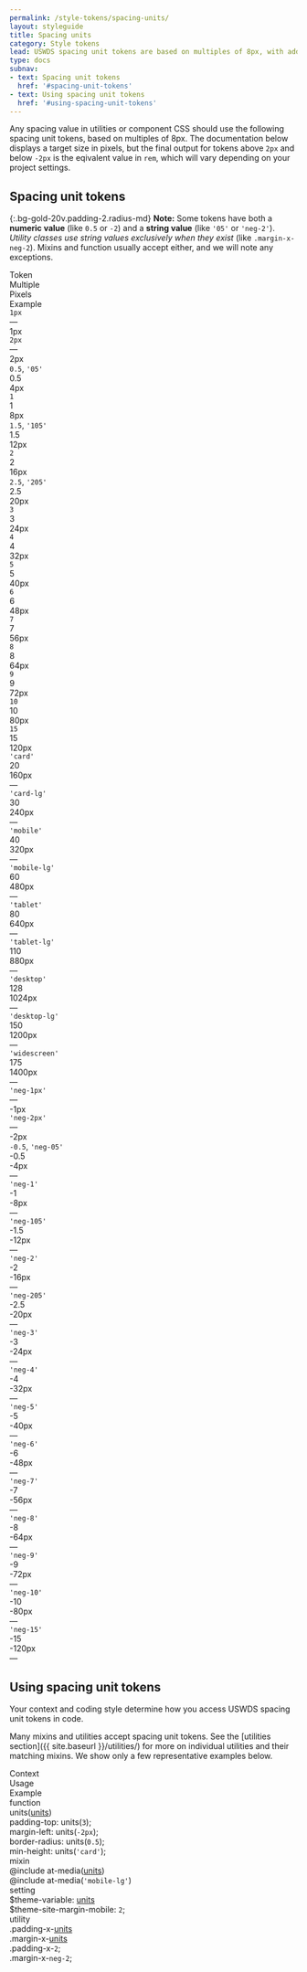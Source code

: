 ```yaml
---
permalink: /style-tokens/spacing-units/
layout: styleguide
title: Spacing units
category: Style tokens
lead: USWDS spacing unit tokens are based on multiples of 8px, with additional tokens for small sizes, named tokens for large sizes, and a more limited selection of negative tokens.
type: docs
subnav:
- text: Spacing unit tokens
  href: '#spacing-unit-tokens'
- text: Using spacing unit tokens
  href: '#using-spacing-unit-tokens'
---
```


Any spacing value in utilities or component CSS should use the following spacing unit tokens, based on multiples of 8px. The documentation below displays a target size in pixels, but the final output for tokens above `2px` and below `-2px` is the eqivalent value in `rem`, which will vary depending on your project settings.

## Spacing unit tokens

{:.bg-gold-20v.padding-2.radius-md}
**Note:** Some tokens have both a **numeric value** (like `0.5` or `-2`) and a **string value** (like `'05'` or `'neg-2'`). _Utility classes use string values exclusively when they exist_ (like `.margin-x-neg-2`). Mixins and function usually accept either, and we will note any exceptions.

<div class="bg-white radius-md border padding-x-2 padding-top-1 padding-bottom-2px font-mono-3 margin-top-4">
  <div class="grid-row grid-gap flex-align-center margin-bottom-2 padding-bottom-1 border-bottom-2px text-bold">
    <div class="grid-col-3 text-700 font-sans-1">Token</div>
    <div class="grid-col-1 text-700 font-sans-1">Multiple</div>
    <div class="grid-col-1 text-700 font-sans-1">Pixels</div>
    <div class="grid-col-fill text-700 font-sans-1">Example</div>
  </div>

  <div class="grid-row grid-gap flex-align-center padding-bottom-2 margin-bottom-2 border-bottom border-gray-10 font-mono-3">
    <div class="grid-col-3"><code>1px</code></div>
    <div class="grid-col-1">—</div>
    <div class="grid-col-1">1px</div>
    <div class="grid-col-fill">
      <span class="display-block width-full height-1px bg-blue-60v"></span>
    </div>
  </div>
  <div class="grid-row grid-gap flex-align-center padding-bottom-2 margin-bottom-2 border-bottom border-gray-10">
    <div class="grid-col-3"><code>2px</code></div>
    <div class="grid-col-1">—</div>
    <div class="grid-col-1">2px</div>
    <div class="grid-col-fill">
      <span class="display-block width-full height-2px bg-blue-60v"></span>
    </div>
  </div>
  <div class="grid-row grid-gap flex-align-center padding-bottom-2 margin-bottom-2 border-bottom border-gray-10">
    <div class="grid-col-3"><code>0.5</code>, <code>'05'</code></div>
    <div class="grid-col-1">0.5</div>
    <div class="grid-col-1">4px</div>
    <div class="grid-col-fill">
      <span class="display-block width-full height-05 bg-blue-60v"></span>
    </div>
  </div>
  <div class="grid-row grid-gap flex-align-center padding-bottom-2 margin-bottom-2 border-bottom border-gray-10">
    <div class="grid-col-3"><code>1</code></div>
    <div class="grid-col-1">1</div>
    <div class="grid-col-1">8px</div>
    <div class="grid-col-fill">
      <span class="display-block width-full height-1 bg-blue-60v"></span>
    </div>
  </div>
  <div class="grid-row grid-gap flex-align-center padding-bottom-2 margin-bottom-2 border-bottom border-gray-10">
    <div class="grid-col-3"><code>1.5</code>, <code>'105'</code></div>
    <div class="grid-col-1">1.5</div>
    <div class="grid-col-1">12px</div>
    <div class="grid-col-fill">
      <span class="display-block width-full height-105 bg-blue-60v"></span>
    </div>
  </div>
  <div class="grid-row grid-gap flex-align-center padding-bottom-2 margin-bottom-2 border-bottom border-gray-10">
    <div class="grid-col-3"><code>2</code></div>
    <div class="grid-col-1">2</div>
    <div class="grid-col-1">16px</div>
    <div class="grid-col-fill">
      <span class="display-block width-full height-2 bg-blue-60v"></span>
    </div>
  </div>
  <div class="grid-row grid-gap flex-align-center padding-bottom-2 margin-bottom-2 border-bottom border-gray-10">
    <div class="grid-col-3"><code>2.5</code>, <code>'205'</code></div>
    <div class="grid-col-1">2.5</div>
    <div class="grid-col-1">20px</div>
    <div class="grid-col-fill">
      <span class="display-block width-full height-205 bg-blue-60v"></span>
    </div>
  </div>
  <div class="grid-row grid-gap flex-align-center padding-bottom-2 margin-bottom-2 border-bottom border-gray-10">
    <div class="grid-col-3"><code>3</code></div>
    <div class="grid-col-1">3</div>
    <div class="grid-col-1">24px</div>
    <div class="grid-col-fill">
      <span class="display-block width-full height-3 bg-blue-60v"></span>
    </div>
  </div>
  <div class="grid-row grid-gap flex-align-center padding-bottom-2 margin-bottom-2 border-bottom border-gray-10">
    <div class="grid-col-3"><code>4</code></div>
    <div class="grid-col-1">4</div>
    <div class="grid-col-1">32px</div>
    <div class="grid-col-fill">
      <span class="display-block width-full height-4 bg-blue-60v"></span>
    </div>
  </div>
  <div class="grid-row grid-gap flex-align-center padding-bottom-2 margin-bottom-2 border-bottom border-gray-10">
    <div class="grid-col-3"><code>5</code></div>
    <div class="grid-col-1">5</div>
    <div class="grid-col-1">40px</div>
    <div class="grid-col-fill">
      <span class="display-block width-full height-5 bg-blue-60v"></span>
    </div>
  </div>
  <div class="grid-row grid-gap flex-align-center padding-bottom-2 margin-bottom-2 border-bottom border-gray-10">
    <div class="grid-col-3"><code>6</code></div>
    <div class="grid-col-1">6</div>
    <div class="grid-col-1">48px</div>
    <div class="grid-col-fill">
      <span class="display-block width-full height-6 bg-blue-60v"></span>
    </div>
  </div>
  <div class="grid-row grid-gap flex-align-center padding-bottom-2 margin-bottom-2 border-bottom border-gray-10">
    <div class="grid-col-3"><code>7</code></div>
    <div class="grid-col-1">7</div>
    <div class="grid-col-1">56px</div>
    <div class="grid-col-fill">
      <span class="display-block width-full height-7 bg-blue-60v"></span>
    </div>
  </div>
  <div class="grid-row grid-gap flex-align-center padding-bottom-2 margin-bottom-2 border-bottom border-gray-10">
    <div class="grid-col-3"><code>8</code></div>
    <div class="grid-col-1">8</div>
    <div class="grid-col-1">64px</div>
    <div class="grid-col-fill">
      <span class="display-block width-full height-8 bg-blue-60v"></span>
    </div>
  </div>
  <div class="grid-row grid-gap flex-align-center padding-bottom-2 margin-bottom-2 border-bottom border-gray-10">
    <div class="grid-col-3"><code>9</code></div>
    <div class="grid-col-1">9</div>
    <div class="grid-col-1">72px</div>
    <div class="grid-col-fill">
      <span class="display-block width-full height-9 bg-blue-60v"></span>
    </div>
  </div>
  <div class="grid-row grid-gap flex-align-center padding-bottom-2 margin-bottom-2 border-bottom border-gray-10">
    <div class="grid-col-3"><code>10</code></div>
    <div class="grid-col-1">10</div>
    <div class="grid-col-1">80px</div>
    <div class="grid-col-fill">
      <span class="display-block width-full height-10 bg-blue-60v"></span>
    </div>
  </div>
  <div class="grid-row grid-gap flex-align-center padding-bottom-2 margin-bottom-2 border-bottom border-gray-10">
    <div class="grid-col-3"><code>15</code></div>
    <div class="grid-col-1">15</div>
    <div class="grid-col-1">120px</div>
    <div class="grid-col-fill">
      <span class="display-block width-full height-15 bg-blue-60v"></span>
    </div>
  </div>
  <div class="grid-row grid-gap flex-align-center padding-bottom-2 margin-bottom-2 border-bottom border-gray-10">
    <div class="grid-col-3"><code>'card'</code></div>
    <div class="grid-col-1">20</div>
    <div class="grid-col-1">160px</div>
    <div class="grid-col-fill">—</div>
  </div>
  <div class="grid-row grid-gap flex-align-center padding-bottom-2 margin-bottom-2 border-bottom border-gray-10">
    <div class="grid-col-3"><code>'card-lg'</code></div>
    <div class="grid-col-1">30</div>
    <div class="grid-col-1">240px</div>
    <div class="grid-col-fill">—</div>
  </div>
  <div class="grid-row grid-gap flex-align-center padding-bottom-2 margin-bottom-2 border-bottom border-gray-10">
    <div class="grid-col-3"><code>'mobile'</code></div>
    <div class="grid-col-1">40</div>
    <div class="grid-col-1">320px</div>
    <div class="grid-col-fill">—</div>
  </div>
  <div class="grid-row grid-gap flex-align-center padding-bottom-2 margin-bottom-2 border-bottom border-gray-10">
    <div class="grid-col-3"><code>'mobile-lg'</code></div>
    <div class="grid-col-1">60</div>
    <div class="grid-col-1">480px</div>
    <div class="grid-col-fill">—</div>
  </div>
  <div class="grid-row grid-gap flex-align-center padding-bottom-2 margin-bottom-2 border-bottom border-gray-10">
    <div class="grid-col-3"><code>'tablet'</code></div>
    <div class="grid-col-1">80</div>
    <div class="grid-col-1">640px</div>
    <div class="grid-col-fill">—</div>
  </div>
  <div class="grid-row grid-gap flex-align-center padding-bottom-2 margin-bottom-2 border-bottom border-gray-10">
    <div class="grid-col-3"><code>'tablet-lg'</code></div>
    <div class="grid-col-1">110</div>
    <div class="grid-col-1">880px</div>
    <div class="grid-col-fill">—</div>
  </div>
  <div class="grid-row grid-gap flex-align-center padding-bottom-2 margin-bottom-2 border-bottom border-gray-10">
    <div class="grid-col-3"><code>'desktop'</code></div>
    <div class="grid-col-1">128</div>
    <div class="grid-col-1">1024px</div>
    <div class="grid-col-fill">—</div>
  </div>
  <div class="grid-row grid-gap flex-align-center padding-bottom-2 margin-bottom-2 border-bottom border-gray-10">
    <div class="grid-col-3"><code>'desktop-lg'</code></div>
    <div class="grid-col-1">150</div>
    <div class="grid-col-1">1200px</div>
    <div class="grid-col-fill">—</div>
  </div>
  <div class="grid-row grid-gap flex-align-center padding-bottom-2 margin-bottom-2 border-bottom border-gray-10">
    <div class="grid-col-3"><code>'widescreen'</code></div>
    <div class="grid-col-1">175</div>
    <div class="grid-col-1">1400px</div>
    <div class="grid-col-fill">—</div>
  </div>
  <div class="grid-row grid-gap flex-align-center padding-bottom-2 margin-bottom-2 border-bottom border-gray-10">
    <div class="grid-col-3"><code>'neg-1px'</code></div>
    <div class="grid-col-1">—</div>
    <div class="grid-col-1">-1px</div>
  </div>
  <div class="grid-row grid-gap flex-align-center padding-bottom-2 margin-bottom-2 border-bottom border-gray-10">
    <div class="grid-col-3"><code>'neg-2px'</code></div>
    <div class="grid-col-1">—</div>
    <div class="grid-col-1">-2px</div>
  </div>
  <div class="grid-row grid-gap flex-align-center padding-bottom-2 margin-bottom-2 border-bottom border-gray-10">
    <div class="grid-col-3"><code>-0.5</code>, <code>'neg-05'</code></div>
    <div class="grid-col-1">-0.5</div>
    <div class="grid-col-1">-4px</div>
    <div class="grid-col-fill">—</div>
  </div>
  <div class="grid-row grid-gap flex-align-center padding-bottom-2 margin-bottom-2 border-bottom border-gray-10">
    <div class="grid-col-3"><code>'neg-1'</code></div>
    <div class="grid-col-1">-1</div>
    <div class="grid-col-1">-8px</div>
    <div class="grid-col-fill">—</div>
  </div>
  <div class="grid-row grid-gap flex-align-center padding-bottom-2 margin-bottom-2 border-bottom border-gray-10">
    <div class="grid-col-3"><code>'neg-105'</code></div>
    <div class="grid-col-1">-1.5</div>
    <div class="grid-col-1">-12px</div>
    <div class="grid-col-fill">—</div>
  </div>
  <div class="grid-row grid-gap flex-align-center padding-bottom-2 margin-bottom-2 border-bottom border-gray-10">
    <div class="grid-col-3"><code>'neg-2'</code></div>
    <div class="grid-col-1">-2</div>
    <div class="grid-col-1">-16px</div>
    <div class="grid-col-fill">—</div>
  </div>
  <div class="grid-row grid-gap flex-align-center padding-bottom-2 margin-bottom-2 border-bottom border-gray-10">
    <div class="grid-col-3"><code>'neg-205'</code></div>
    <div class="grid-col-1">-2.5</div>
    <div class="grid-col-1">-20px</div>
    <div class="grid-col-fill">—</div>
  </div>
  <div class="grid-row grid-gap flex-align-center padding-bottom-2 margin-bottom-2 border-bottom border-gray-10">
    <div class="grid-col-3"><code>'neg-3'</code></div>
    <div class="grid-col-1">-3</div>
    <div class="grid-col-1">-24px</div>
    <div class="grid-col-fill">—</div>
  </div>
  <div class="grid-row grid-gap flex-align-center padding-bottom-2 margin-bottom-2 border-bottom border-gray-10">
    <div class="grid-col-3"><code>'neg-4'</code></div>
    <div class="grid-col-1">-4</div>
    <div class="grid-col-1">-32px</div>
    <div class="grid-col-fill">—</div>
  </div>
  <div class="grid-row grid-gap flex-align-center padding-bottom-2 margin-bottom-2 border-bottom border-gray-10">
    <div class="grid-col-3"><code>'neg-5'</code></div>
    <div class="grid-col-1">-5</div>
    <div class="grid-col-1">-40px</div>
    <div class="grid-col-fill">—</div>
  </div>
  <div class="grid-row grid-gap flex-align-center padding-bottom-2 margin-bottom-2 border-bottom border-gray-10">
    <div class="grid-col-3"><code>'neg-6'</code></div>
    <div class="grid-col-1">-6</div>
    <div class="grid-col-1">-48px</div>
    <div class="grid-col-fill">—</div>
  </div>
  <div class="grid-row grid-gap flex-align-center padding-bottom-2 margin-bottom-2 border-bottom border-gray-10">
    <div class="grid-col-3"><code>'neg-7'</code></div>
    <div class="grid-col-1">-7</div>
    <div class="grid-col-1">-56px</div>
    <div class="grid-col-fill">—</div>
  </div>
  <div class="grid-row grid-gap flex-align-center padding-bottom-2 margin-bottom-2 border-bottom border-gray-10">
    <div class="grid-col-3"><code>'neg-8'</code></div>
    <div class="grid-col-1">-8</div>
    <div class="grid-col-1">-64px</div>
    <div class="grid-col-fill">—</div>
  </div>
  <div class="grid-row grid-gap flex-align-center padding-bottom-2 margin-bottom-2 border-bottom border-gray-10">
    <div class="grid-col-3"><code>'neg-9'</code></div>
    <div class="grid-col-1">-9</div>
    <div class="grid-col-1">-72px</div>
    <div class="grid-col-fill">—</div>
  </div>
  <div class="grid-row grid-gap flex-align-center padding-bottom-2 margin-bottom-2 border-bottom border-gray-10">
    <div class="grid-col-3"><code>'neg-10'</code></div>
    <div class="grid-col-1">-10</div>
    <div class="grid-col-1">-80px</div>
    <div class="grid-col-fill">—</div>
  </div>
  <div class="grid-row grid-gap flex-align-center padding-bottom-2">
    <div class="grid-col-3"><code>'neg-15'</code></div>
    <div class="grid-col-1">-15</div>
    <div class="grid-col-1">-120px</div>
    <div class="grid-col-fill">—</div>
  </div>
</div>

## Using spacing unit tokens
Your context and coding style determine how you access USWDS spacing unit tokens in code.

Many mixins and utilities accept spacing unit tokens. See the [utilities section]({{ site.baseurl }}/utilities/) for more on individual utilities and their matching mixins. We show only a few representative examples below.

<div class="bg-white radius-md border padding-x-2 padding-top-1 padding-bottom-2px">
  <div class="grid-row grid-gap flex-align-center margin-bottom-1 padding-bottom-1 border-bottom-2px text-bold">
    <div class="grid-col-2 text-700 font-sans-1">Context</div>
    <div class="grid-col-5 text-700 font-sans-1">Usage</div>
    <div class="grid-col-5 text-700 font-sans-1">Example</div>
  </div>
  <div class="grid-row grid-gap flex-align-center padding-bottom-1 margin-bottom-1 border-bottom border-gray-10 font-mono-3">
    <div class="grid-col-2 text-bold font-sans-3">function
    </div>
    <div class="grid-col-5">units(<a href="{{ site.baseurl }}/style-tokens/spacing-units/" class="token">units</a>)</div>
    <div class="grid-col-5">
      padding-top: units(<code>3</code>);<br/>
      margin-left: units(<code>-2px</code>);<br/>
      border-radius: units(<code>0.5</code>);<br/>
      min-height: units(<code>'card'</code>);<br/>
    </div>
  </div>
  <div class="grid-row grid-gap flex-align-center padding-bottom-1 margin-bottom-1 border-bottom border-gray-10 font-mono-3">
    <div class="grid-col-2 text-bold font-sans-3">
      mixin
    </div>
    <div class="grid-col-5">@include at-media(<a href="{{ site.baseurl }}/style-tokens/spacing-units/" class="token">units</a>)</div>
    <div class="grid-col-5">@include at-media(<code>'mobile-lg'</code>)</div>
  </div>
  <div class="grid-row grid-gap flex-align-center padding-bottom-1 margin-bottom-1 border-bottom border-gray-10 font-mono-3">
    <div class="grid-col-2 text-bold font-sans-3">setting</div>
    <div class="grid-col-5">$theme-variable: <a href="{{ site.baseurl }}/style-tokens/spacing-units/" class="token">units</a></div>
    <div class="grid-col-5">$theme-site-margin-mobile: <code>2</code>;</div>
  </div>
  <div class="grid-row grid-gap flex-align-center padding-bottom-1 font-mono-3">
    <div class="grid-col-2 text-bold font-sans-3">utility
    </div>
    <div class="grid-col-5">
      .padding-x-<a href="{{ site.baseurl }}/style-tokens/spacing-units/" class="token">units</a><br/>
      .margin-x-<a href="{{ site.baseurl }}/style-tokens/spacing-units/" class="token">units</a>
    </div>
    <div class="grid-col-5">
      .padding-x-<code>2</code>;<br/>
      .margin-x-<code>neg-2</code>;<br/>
    </div>
  </div>
</div>

